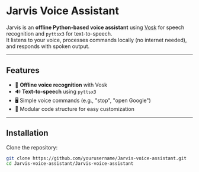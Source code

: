 # Jarvis Voice Assistant

Jarvis is an **offline Python-based voice assistant** using [Vosk](https://github.com/alphacep/vosk-api) for speech recognition and `pyttsx3` for text-to-speech.  
It listens to your voice, processes commands locally (no internet needed), and responds with spoken output.

---

## Features
- 🎤 **Offline voice recognition** with Vosk
- 🔊 **Text-to-speech** using `pyttsx3`
- 🖥 Simple voice commands (e.g., "stop", "open Google")
- 🚀 Modular code structure for easy customization

---

## Installation
Clone the repository:
```bash
git clone https://github.com/yourusername/Jarvis-voice-assistant.git
cd Jarvis-voice-assistant/Jarvis-voice-assistant
